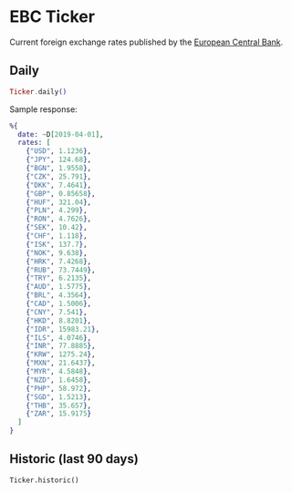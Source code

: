 # EBC Ticker

Current foreign exchange rates published by the [European Central Bank](https://www.ecb.europa.eu/stats/policy_and_exchange_rates/euro_reference_exchange_rates/html/index.en.html).

## Daily

```elixir
Ticker.daily()
```

Sample response:

```elixir
%{
  date: ~D[2019-04-01],
  rates: [
    {"USD", 1.1236},
    {"JPY", 124.68},
    {"BGN", 1.9558},
    {"CZK", 25.791},
    {"DKK", 7.4641},
    {"GBP", 0.85658},
    {"HUF", 321.04},
    {"PLN", 4.299},
    {"RON", 4.7626},
    {"SEK", 10.42},
    {"CHF", 1.118},
    {"ISK", 137.7},
    {"NOK", 9.638},
    {"HRK", 7.4268},
    {"RUB", 73.7449},
    {"TRY", 6.2135},
    {"AUD", 1.5775},
    {"BRL", 4.3564},
    {"CAD", 1.5006},
    {"CNY", 7.541},
    {"HKD", 8.8201},
    {"IDR", 15983.21},
    {"ILS", 4.0746},
    {"INR", 77.8885},
    {"KRW", 1275.24},
    {"MXN", 21.6437},
    {"MYR", 4.5848},
    {"NZD", 1.6458},
    {"PHP", 58.972},
    {"SGD", 1.5213},
    {"THB", 35.657},
    {"ZAR", 15.9175}
  ]
}
```

## Historic (last 90 days)

```Ticker.historic()```
